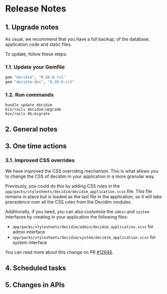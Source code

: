 # Release Notes

## 1. Upgrade notes

As usual, we recommend that you have a full backup, of the database, application code and static files.

To update, follow these steps:

### 1.1. Update your Gemfile

```ruby
gem "decidim", "0.28.0.rc1"
gem "decidim-dev", "0.28.0.rc1"
```

### 1.2. Run commands

```console
bundle update decidim
bin/rails decidim:upgrade
bin/rails db:migrate
```

## 2. General notes

## 3. One time actions

### 3.1. Improved CSS overrides

We have improved the CSS overriding mechanism. This is what allows you to change the CSS of decidim in your application in a more granular way.

Previously, you could do this by adding CSS rules in the `app/packs/stylesheets/decidim/decidim_application.scss` file. This file remains in place but is loaded as the last file in the application, so it will take precedence over all the CSS rules from the Decidim modules.

Additionally, if you need, you can also customize the `admin` and `system` interfaces by creating in your application the following files:

- `app/packs/stylesheets/decidim/admin/decidim_application.scss` for admin interface
- `app/packs/stylesheets/decidim/system/decidim_application.scss` for system interface

You can read more about this change on PR [\#12646](https://github.com/decidim/decidim/pull/12646).

## 4. Scheduled tasks

## 5. Changes in APIs
